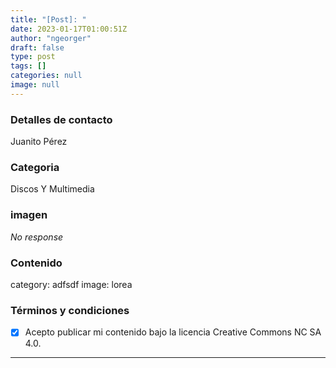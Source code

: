 ```yaml
---
title: "[Post]: "
date: 2023-01-17T01:00:51Z
author: "ngeorger"
draft: false
type: post
tags: []
categories: null 
image: null
---
```


### Detalles de contacto

Juanito Pérez

### Categoria

Discos Y Multimedia

### imagen

_No response_

### Contenido

category: adfsdf
image: lorea

### Términos y condiciones

- [X] Acepto publicar mi contenido bajo la licencia Creative Commons NC SA 4.0.

---

